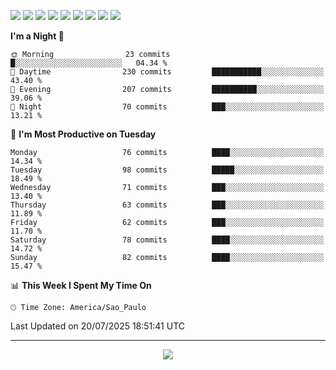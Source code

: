 <p>
  <img src="https://img.shields.io/badge/go-%2300ADD8.svg?style=for-the-badge&logo=go&logoColor=white">
  <img src="https://img.shields.io/badge/typescript-%23007ACC.svg?style=for-the-badge&logo=typescript&logoColor=white">
  <img src="https://img.shields.io/badge/node.js-6DA55F?style=for-the-badge&logo=node.js&logoColor=white">
  <img src="https://img.shields.io/badge/python-3670A0?style=for-the-badge&logo=python&logoColor=ffdd54">
  <img src="https://img.shields.io/badge/Laravel-FF2D20?style=for-the-badge&logo=laravel&logoColor=white">
  <img src="https://img.shields.io/badge/html5-%23E34F26.svg?style=for-the-badge&logo=html5&logoColor=white">
  <img src="https://img.shields.io/badge/css3-%231572B6.svg?style=for-the-badge&logo=css3&logoColor=white">
  <img src="https://img.shields.io/badge/tailwindcss-%2338B2AC.svg?style=for-the-badge&logo=tailwind-css&logoColor=white">
  <img src="https://img.shields.io/badge/AWS-%23FF9900.svg?style=for-the-badge&logo=amazon-aws&logoColor=white">
</p>

<!--START_SECTION:waka-->
**I'm a Night 🦉** 

```text
🌞 Morning                23 commits          █░░░░░░░░░░░░░░░░░░░░░░░░   04.34 % 
🌆 Daytime                230 commits         ███████████░░░░░░░░░░░░░░   43.40 % 
🌃 Evening                207 commits         ██████████░░░░░░░░░░░░░░░   39.06 % 
🌙 Night                  70 commits          ███░░░░░░░░░░░░░░░░░░░░░░   13.21 % 
```
📅 **I'm Most Productive on Tuesday** 

```text
Monday                   76 commits          ████░░░░░░░░░░░░░░░░░░░░░   14.34 % 
Tuesday                  98 commits          █████░░░░░░░░░░░░░░░░░░░░   18.49 % 
Wednesday                71 commits          ███░░░░░░░░░░░░░░░░░░░░░░   13.40 % 
Thursday                 63 commits          ███░░░░░░░░░░░░░░░░░░░░░░   11.89 % 
Friday                   62 commits          ███░░░░░░░░░░░░░░░░░░░░░░   11.70 % 
Saturday                 78 commits          ████░░░░░░░░░░░░░░░░░░░░░   14.72 % 
Sunday                   82 commits          ████░░░░░░░░░░░░░░░░░░░░░   15.47 % 
```


📊 **This Week I Spent My Time On** 

```text
🕑︎ Time Zone: America/Sao_Paulo
```


 Last Updated on 20/07/2025 18:51:41 UTC
<!--END_SECTION:waka-->

---
<p align="center">
  <img src="https://visitcount.itsvg.in/api?id=OrlatoDev&icon=0&color=12">
</p>

